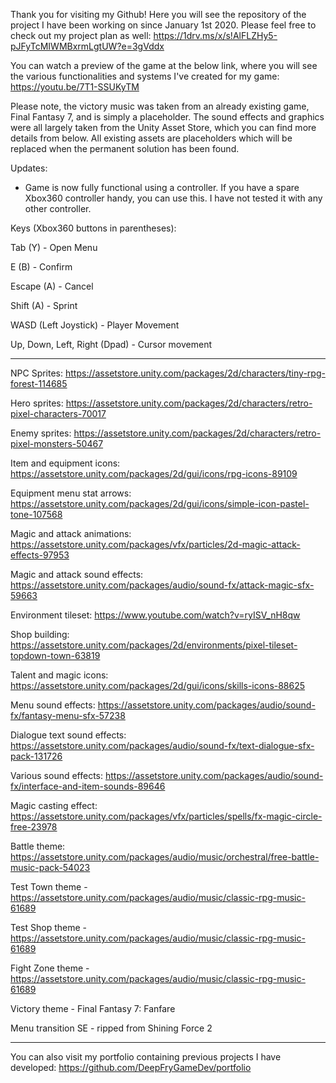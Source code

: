 Thank you for visiting my Github! Here you will see the repository of the project I have been working on since January 1st 2020. Please feel free to check out my project plan as well: https://1drv.ms/x/s!AlFLZHy5-pJFyTcMIWMBxrmLgtUW?e=3gVddx

You can watch a preview of the game at the below link, where you will see the various functionalities and systems I've created for my game: https://youtu.be/7T1-SSUKyTM

Please note, the victory music was taken from an already existing game, Final Fantasy 7, and is simply a placeholder. The sound effects and graphics were all largely taken from the Unity Asset Store, which you can find more details from below. All existing assets are placeholders which will be replaced when the permanent solution has been found.

Updates:
- Game is now fully functional using a controller.  If you have a spare Xbox360 controller handy, you can use this.  I have not tested it with any other controller.

Keys (Xbox360 buttons in parentheses):

Tab (Y) - Open Menu

E (B) - Confirm

Escape (A) - Cancel

Shift (A) - Sprint

WASD (Left Joystick) - Player Movement

Up, Down, Left, Right (Dpad) - Cursor movement

-----

NPC Sprites: https://assetstore.unity.com/packages/2d/characters/tiny-rpg-forest-114685

Hero sprites: https://assetstore.unity.com/packages/2d/characters/retro-pixel-characters-70017

Enemy sprites: https://assetstore.unity.com/packages/2d/characters/retro-pixel-monsters-50467

Item and equipment icons: https://assetstore.unity.com/packages/2d/gui/icons/rpg-icons-89109

Equipment menu stat arrows: https://assetstore.unity.com/packages/2d/gui/icons/simple-icon-pastel-tone-107568

Magic and attack animations: https://assetstore.unity.com/packages/vfx/particles/2d-magic-attack-effects-97953

Magic and attack sound effects: https://assetstore.unity.com/packages/audio/sound-fx/attack-magic-sfx-59663

Environment tileset: https://www.youtube.com/watch?v=ryISV_nH8qw

Shop building: https://assetstore.unity.com/packages/2d/environments/pixel-tileset-topdown-town-63819

Talent and magic icons: https://assetstore.unity.com/packages/2d/gui/icons/skills-icons-88625

Menu sound effects: https://assetstore.unity.com/packages/audio/sound-fx/fantasy-menu-sfx-57238

Dialogue text sound effects: https://assetstore.unity.com/packages/audio/sound-fx/text-dialogue-sfx-pack-131726

Various sound effects: https://assetstore.unity.com/packages/audio/sound-fx/interface-and-item-sounds-89646

Magic casting effect: https://assetstore.unity.com/packages/vfx/particles/spells/fx-magic-circle-free-23978

Battle theme: https://assetstore.unity.com/packages/audio/music/orchestral/free-battle-music-pack-54023

Test Town theme - https://assetstore.unity.com/packages/audio/music/classic-rpg-music-61689

Test Shop theme - https://assetstore.unity.com/packages/audio/music/classic-rpg-music-61689

Fight Zone theme - https://assetstore.unity.com/packages/audio/music/classic-rpg-music-61689

Victory theme - Final Fantasy 7: Fanfare

Menu transition SE - ripped from Shining Force 2

-----



You can also visit my portfolio containing previous projects I have developed: https://github.com/DeepFryGameDev/portfolio
